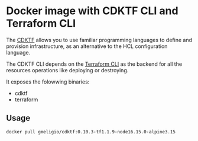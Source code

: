 # Docker image with CDKTF CLI and Terraform CLI

The [CDKTF](https://github.com/hashicorp/terraform-cdk) allows you to use familiar programming languages to define and provision infrastructure, as an alternative to the HCL configuration language.

The CDKTF CLI depends on the [Terraform CLI](https://github.com/hashicorp/terraform) as the backend for all the resources operations like deploying or destroying.

It exposes the folowwing binaries:

- cdktf
- terraform

## Usage

```bash
docker pull gmeligio/cdktf:0.10.3-tf1.1.9-node16.15.0-alpine3.15
```
